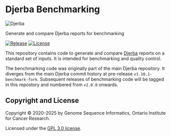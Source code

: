 # Djerba Benchmarking

![Djerba](./doc/djerba_logo_small.png)

Generate and compare Djerba reports for benchmarking

[![Release](https://img.shields.io/github/v/release/oicr-gsi/djerba?color=green)](https://github.com/oicr-gsi/djerba-benchmark/releases)
[![License](https://img.shields.io/github/license/oicr-gsi/djerba)](https://github.com/oicr-gsi/djerba-benchmark/blob/main/LICENSE)

This repository contains code to generate and compare [Djerba](https://github.com/oicr-gsi/djerba) reports on a standard set of inputs. It is intended for benchmarking and quality control.

The benchmarking code was originally part of the main Djerba repository. It diverges from the main Djerba commit history at pre-release `v1.10.1-benchmark-fork`. Subsequent releases of benchmarking code will be tagged in this repostory and numbered from `v2.0.0` onwards.

## Copyright and License

Copyright &copy; 2020-2025 by Genome Sequence Informatics, Ontario Institute for Cancer Research.

Licensed under the [GPL 3.0 license](https://www.gnu.org/licenses/gpl-3.0.en.html).
